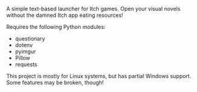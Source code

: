 A simple text-based launcher for Itch games. Open your visual novels without the damned Itch app eating resources!

Requires the following Python modules:
- questionary
- dotenv
- pyimgur
- Pillow
- requests

This project is mostly for Linux systems, but has partial Windows support. Some features may be broken, though!

